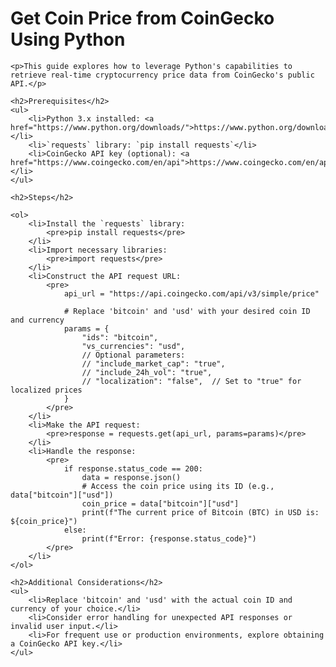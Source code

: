 <!DOCTYPE html>
<html lang="en">
<head>
    <meta charset="UTF-8">
    <meta name="viewport" content="width=device-width, initial-scale=1.0">
    <title>Get Coin Price from CoinGecko Using Python</title>
</head>
<body>
    <h1>Get Coin Price from CoinGecko Using Python</h1>

    <p>This guide explores how to leverage Python's capabilities to retrieve real-time cryptocurrency price data from CoinGecko's public API.</p>

    <h2>Prerequisites</h2>
    <ul>
        <li>Python 3.x installed: <a href="https://www.python.org/downloads/">https://www.python.org/downloads/</a></li>
        <li>`requests` library: `pip install requests`</li>
        <li>CoinGecko API key (optional): <a href="https://www.coingecko.com/en/api">https://www.coingecko.com/en/api</a></li>
    </ul>

    <h2>Steps</h2>

    <ol>
        <li>Install the `requests` library:
            <pre>pip install requests</pre>
        </li>
        <li>Import necessary libraries:
            <pre>import requests</pre>
        </li>
        <li>Construct the API request URL:
            <pre>
                api_url = "https://api.coingecko.com/api/v3/simple/price"

                # Replace 'bitcoin' and 'usd' with your desired coin ID and currency
                params = {
                    "ids": "bitcoin",
                    "vs_currencies": "usd",
                    // Optional parameters:
                    // "include_market_cap": "true",
                    // "include_24h_vol": "true",
                    // "localization": "false",  // Set to "true" for localized prices
                }
            </pre>
        </li>
        <li>Make the API request:
            <pre>response = requests.get(api_url, params=params)</pre>
        </li>
        <li>Handle the response:
            <pre>
                if response.status_code == 200:
                    data = response.json()
                    # Access the coin price using its ID (e.g., data["bitcoin"]["usd"])
                    coin_price = data["bitcoin"]["usd"]
                    print(f"The current price of Bitcoin (BTC) in USD is: ${coin_price}")
                else:
                    print(f"Error: {response.status_code}")
            </pre>
        </li>
    </ol>

    <h2>Additional Considerations</h2>
    <ul>
        <li>Replace 'bitcoin' and 'usd' with the actual coin ID and currency of your choice.</li>
        <li>Consider error handling for unexpected API responses or invalid user input.</li>
        <li>For frequent use or production environments, explore obtaining a CoinGecko API key.</li>
    </ul>
</body>
</html>
